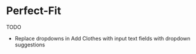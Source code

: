 # Perfect-Fit

TODO  
  - Replace dropdowns in Add Clothes with input text fields with dropdown suggestions  
